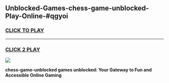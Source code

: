 
## Unblocked-Games-chess-game-unblocked-Play-Online-#qgyoi
<h3>
<a href="https://premium.freeplayer.one?title=chess-game-unblocked&ref=27F">CLICK TO PLAY</a></h3>
<hr>

<h3>
<a href="https://premium.freeplayer.one?title=chess-game-unblocked&ref=27F">CLICK 2 PLAY</a>
  
</h3>

<a href="https://premium.freeplayer.one?title=chess-game-unblocked&ref=27F"><img src="https://clearcache.store/games.png"></a>


**chess-game-unblocked games unblocked: Your Gateway to Fun and Accessible Online Gaming**
